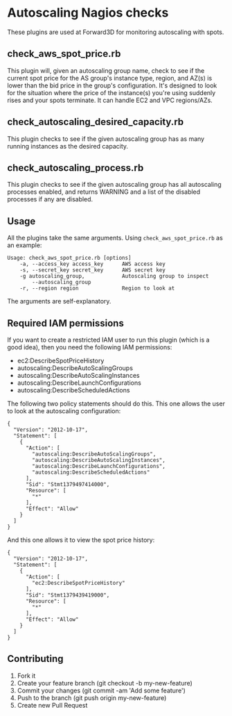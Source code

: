# Autoscaling Nagios checks

These plugins are used at Forward3D for monitoring autoscaling with spots.

## check_aws_spot_price.rb

This plugin will, given an autoscaling group name, check to see if the current spot price
for the AS group's instance type, region, and AZ(s) is lower than the bid price in the group's
configuration. It's designed to look for the situation where the price of the instance(s) you're
using suddenly rises and your spots terminate. It can handle EC2 and VPC regions/AZs.

## check_autoscaling_desired_capacity.rb

This plugin checks to see if the given autoscaling group has as many running instances
as the desired capacity.

## check_autoscaling_process.rb

This plugin checks to see if the given autoscaling group has all autoscaling processes
enabled, and returns WARNING and a list of the disabled processes if any are disabled.

## Usage

All the plugins take the same arguments. Using `check_aws_spot_price.rb` as an example:

    Usage: check_aws_spot_price.rb [options]
        -a, --access_key access_key      AWS access key
        -s, --secret_key secret_key      AWS secret key
        -g autoscaling_group,            Autoscaling group to inspect
            --autoscaling_group
        -r, --region region              Region to look at

The arguments are self-explanatory.

## Required IAM permissions

If you want to create a restricted IAM user to run this plugin (which is a good idea), then
you need the following IAM permissions:

- ec2:DescribeSpotPriceHistory
- autoscaling:DescribeAutoScalingGroups
- autoscaling:DescribeAutoScalingInstances
- autoscaling:DescribeLaunchConfigurations
- autoscaling:DescribeScheduledActions

The following two policy statements should do this. This one allows the user to
look at the autoscaling configuration:

    {
      "Version": "2012-10-17",
      "Statement": [
        {
          "Action": [
            "autoscaling:DescribeAutoScalingGroups",
            "autoscaling:DescribeAutoScalingInstances",
            "autoscaling:DescribeLaunchConfigurations",
            "autoscaling:DescribeScheduledActions"
          ],
          "Sid": "Stmt1379497414000",
          "Resource": [
            "*"
          ],
          "Effect": "Allow"
        }
      ]
    }

And this one allows it to view the spot price history:

    {
      "Version": "2012-10-17",
      "Statement": [
        {
          "Action": [
            "ec2:DescribeSpotPriceHistory"
          ],
          "Sid": "Stmt1379439419000",
          "Resource": [
            "*"
          ],
          "Effect": "Allow"
        }
      ]
    }

## Contributing

1. Fork it
2. Create your feature branch (git checkout -b my-new-feature)
3. Commit your changes (git commit -am 'Add some feature')
4. Push to the branch (git push origin my-new-feature)
5. Create new Pull Request
